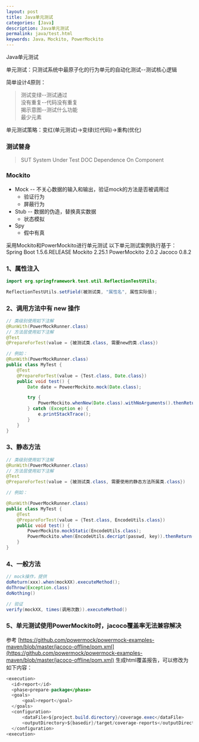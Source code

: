 ```yaml
---
layout: post
title: Java单元测试
categories: [Java]
description: Java单元测试
permalink: java/test.html
keywords: Java，Mockito, PowerMockito
---
```


Java单元测试

单元测试：只测试系统中最原子化的行为单元的自动化测试--测试核心逻辑

简单设计4原则：
> 测试变绿--测试通过  
> 没有重复--代码没有重复  
> 揭示意图--测试什么功能  
> 最少元素  

单元测试策略：变红(单元测试)->变绿(烂代码)->重构(优化)

### 测试替身
> SUT System Under Test
> DOC Dependence On Component

### Mockito
* Mock -- 不关心数据的输入和输出，验证mock的方法是否被调用过
  * 验证行为
  * 屏蔽行为
* Stub -- 数据的伪造，替换真实数据
  * 状态模拟
* Spy
  * 假中有真

采用Mockito和PowerMockito进行单元测试
以下单元测试案例执行基于：
Spring Boot 1.5.6.RELEASE
Mockito 2.25.1
PowerMockito 2.0.2
Jacoco 0.8.2

### 1、属性注入
```java
import org.springframework.test.util.ReflectionTestUtils;

ReflectionTestUtils.setField(被测试类, "属性名", 属性实际值);
```

### 2、调用方法中有 new 操作
```java
// 类级别使用如下注解
@RunWith(PowerMockRunner.class)
// 方法层使用如下注解
@Test
@PrepareForTest(value = {被测试类.class, 需要new的类.class})

// 例如：
@RunWith(PowerMockRunner.class)
public class MyTest {
    @Test
    @PrepareForTest(value = {Test.class, Date.class}) 
    public void test() {
        Date date = PoweerMockito.mock(Date.class);

        try {
            PowerMockito.whenNew(Date.class).withNoArguments().thenReturn(date);
        } catch (Exception e) {
            e.printStackTrace();
        }
    }
}
```

### 3、静态方法
```java
// 类级别使用如下注解
@RunWith(PowerMockRunner.class)
// 方法层使用如下注解
@Test
@PrepareForTest(value = {被测试类.class, 需要使用的静态方法所属类.class})

// 例如：

@RunWith(PowerMockRunner.class)
public class MyTest {
    @Test
    @PrepareForTest(value = {Test.class, EncodeUtils.class})
    public void test() {
        PowerMockito.mockStatic(EncodeUtils.class);
        PowerMockito.when(EncodeUtils.decript(passwd, key)).thenReturn(plainPwd);
    }
}
```

### 4、一般方法
```java
// mock操作，提供
doReturn(xxx).when(mockXX).executeMethod();
doThrow(Exception.class)
doNothing()

// 验证
verify(mockXX, times(调用次数)).executeMethod()

```


### 5、单元测试使用PowerMockito时，jacoco覆盖率无法兼容解决
参考 [https://github.com/powermock/powermock-examples-maven/blob/master/jacoco-offline/pom.xml](https://github.com/powermock/powermock-examples-maven/blob/master/jacoco-offline/pom.xml)
生成html覆盖报告，可以修改为如下内容：
```java
<execution>
  <id>report</id>
  <phase>prepare-package</phase>
  <goals>
      <goal>report</goal>
  </goals>
  <configuration>
      <dataFile>${project.build.directory}/coverage.exec</dataFile>
      <outputDirectory>${basedir}/target/coverage-reports</outputDirectory>
  </configuration>
<execution>
```


